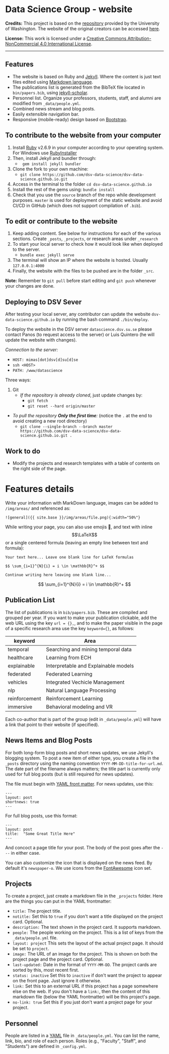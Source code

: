 
# Data Science Group - website

**Credits:** This project is based on the [repository](orig_repo) provided by the University of Washington. The website of the original creators can be accessed [here][sampa].

**License:** This work is licensed under a [Creative Commons Attribution-NonCommercial 4.0 International License][license].

[orig_repo]: https://github.com/uwsampa/research-group-web
[sampa]: http://sampa.cs.washington.edu/
[license]: https://creativecommons.org/licenses/by-nc/4.0/

--- 

## Features

* The website is based on Ruby and [Jekyll][]. Where the content is just text files edited using [Markdown language](markdown).
* The publications list is generated from the BibTeX file located in `bin/papers.bib`, using [jekyll-scholar](https://github.com/inukshuk/jekyll-scholar).
* Personnel list. Organize your professors, students, staff, and alumni are modified from `_data/people.yml`.
* Combined news stream and blog posts.
* Easily extensible navigation bar.
* Responsive (mobile-ready) design based on [Bootstrap][].

[markdown]: https://www.markdownguide.org/basic-syntax/
[Bootstrap]: http://getbootstrap.com/

## To contribute to the website from your computer

1. Install [Ruby][] v2.6.9 in your computer according to your operating system. For Windows use [RubyInstaller][]
2. Then, install Jekyll and bundler through:
   -  ` gem install jekyll bundler`
3. Clone the fork to your own machine: 
   - `git clone https://github.com/dsv-data-science/dsv-data-science.github.io.git`
4. Access in the terminal to the folder `cd dsv-data-science.github.io`
5. Install the rest of the gems using: `bundle install`
6. Check that you use the `source` branch of the repo while development purposes. `master` is used for deployment of the static website and avoid CI/CD in GitHub (which does not support compilation of `.bib`).

[Jekyll]: http://jekyllrb.com/]
[Ruby]: https://www.ruby-lang.org/en/downloads/
[RubyInstaller]: https://github.com/oneclick/rubyinstaller2/releases/download/RubyInstaller-2.6.9-1/rubyinstaller-devkit-2.6.9-1-x64.exe

## To edit or contribute to the website

1. Keep adding content. See below for instructions for each of the various sections. Create `_posts`, `_projects`, or research areas under `_research`
2. To start your local server to check how it would look like when deployed to the server.
   - `bundle exec jekyll serve`
3. The terminal will show an IP where the website is hosted. Usually `127.0.0.1:4000`
4. Finally, the website with the files to be pushed are in the folder `_src`.

**Note:** Remember to `git pull` before start editing and `git push` whenever your changes are done.

## Deploying to DSV Sever

After testing your local server, any contributor can update the website `dsv-data-science.github.io` by running the bash command `./bin/deploy`.

To deploy the website in the DSV server `datascience.dsv.su.se` please contact Panos (to request access to the server) or Luis Quintero (he will update the website with changes).

*Connection to the server:* 
- `HOST: mimas[dot]dsv[d]su[d]se`
- `ssh <HOST>`
- `PATH: /www/datascience`

Three ways:
1. Git 
   - *If the repository is already cloned*, just update changes by:
     -  `git fetch`
     -  `git reset --hard origin/master`
  -  *To pull the repository **Only the first time**:* (notice the `.` at the end to avoid creating a new root directory)
     -  `git clone --single-branch --branch master https://github.com/dsv-data-science/dsv-data-science.github.io.git .`


## Work to do
- Modify the projects and research templates with a table of contents on the right side of the page.

# Features details

Write your information with MarkDown language, images can be added to `/img/areas/` and referenced as:

```
![general]({{ site.base }}/img/areas/file.png){:width="50%"}
```

While writing your page, you can also use emojis 🥽, and text with inline $$\LaTeX$$ or a single centered formula (leaving an empty line between text and formula):

```
Your text here... Leave one blank line for LaTeX formulas

$$ \sum_{i=1}^{N}{i} = i \in \mathbb{R}^+ $$

Continue writing here leaving one blank line...
```

$$ \sum_{i=1}^{N}{i} = i \in \mathbb{R}^+ $$


## Publication List

The list of publications is in `bib/papers.bib`. These are compiled and grouped per year. If you want to make your publication clickable, add the web URL using the key `url = {},`, and to make the paper visible in the page of a specific research area use the key `keyword={}`, as follows:

|keyword|Area|
|---|---
|temporal|Searching and mining temporal data|
|healthcare|Learning from ECH|
|explainable|Interpretable and Explainable models|
|federated|Federated Learning|
|vehicles| Integrated Vechicle Management|
|nlp|Natural Language Processing|
|reinforcement|Reinforcement Learning|
|immersive|Behavioral modeling and VR|


Each co-author that is part of the group (edit in `_data/people.yml`) will have a link that point to their website (if specified).

## News Items and Blog Posts

For both long-form blog posts and short news updates, we use Jekyll's blogging system. To post a new item of either type, you create a file in the `_posts` directory using the naming convention `YYYY-MM-DD-title-for-url.md`. The date part of the filename always matters; the title part is currently only used for full blog posts (but is still required for news updates).

The file must begin with [YAML front matter][yfm]. For news updates, use this:

    ---
    layout: post
    shortnews: true
    ---

For full blog posts, use this format:

    ---
    layout: post
    title:  "Some Great Title Here"
    ---

And concoct a page title for your post. The body of the post goes after the `---` in either case.

You can also customize the icon that is displayed on the news feed. By default it's `newspaper-o`. We use icons from the [FontAwesome][fa] icon set.

[yfm]: http://jekyllrb.com/docs/frontmatter/
[fa]: http://fontawesome.io/icons/

## Projects

To create a project, just create a markdown file in the `_projects` folder. Here are the things you can put in the YAML frontmatter:

- `title:` The project title.
- `notitle:` Set this to `true` if you don't want a title displayed on the project card. Optional.
- `description:` The text shown in the project card. It supports markdown.
- `people:` The people working on the project. This is a list of keys from the `_data/people.yml` file.
- `layout: project` This sets the layout of the actual project page. It should be set to `project`.
- `image:` The URL of an image for the project. This is shown on both the project page and the project card. Optional.
- `last-updated:` Date in the format of `YYYY-MM-DD`. The project cards are sorted by this, most recent first.
- `status: inactive` Set this to `inactive` if don't want the project to appear on the front page. Just ignore it otherwise.
- `link:` Set this to an external URL if this project has a page somewhere else on the web. If you don't have a `link:`, then the content of this markdown file (below the YAML frontmatter) will be this project's page.
- `no-link: true` Set this if you just don't want a project page for your project.

## Personnel

People are listed in a [YAML][] file in `_data/people.yml`. You can list the name, link, bio, and role of each person. Roles (e.g., "Faculty", "Staff", and "Students") are defined in `_config.yml`.

[YAML]: https://en.wikipedia.org/wiki/YAML
